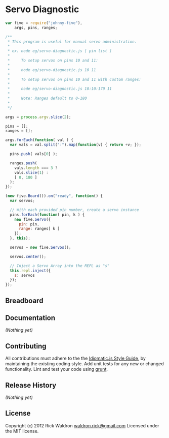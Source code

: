 # Servo Diagnostic

```javascript
var five = require("johnny-five"),
    args, pins, ranges;

/**
 * This program is useful for manual servo administration.
 *
 * ex. node eg/servo-diagnostic.js [ pin list ]
 *
 *     To setup servos on pins 10 and 11:
 *
 *     node eg/servo-diagnostic.js 10 11
 *
 *     To setup servos on pins 10 and 11 with custom ranges:
 *
 *     node eg/servo-diagnostic.js 10:10:170 11
 *
 *     Note: Ranges default to 0-180
 *
 */

args = process.argv.slice(2);

pins = [];
ranges = [];

args.forEach(function( val ) {
  var vals = val.split(":").map(function(v) { return +v; });

  pins.push( vals[0] );

  ranges.push(
    vals.length === 3 ?
    vals.slice(1) :
    [ 0, 180 ]
  );
});

(new five.Board()).on("ready", function() {
  var servos;

  // With each provided pin number, create a servo instance
  pins.forEach(function( pin, k ) {
    new five.Servo({
      pin: pin,
      range: ranges[ k ]
    });
  }, this);

  servos = new five.Servos();

  servos.center();

  // Inject a Servo Array into the REPL as "s"
  this.repl.inject({
    s: servos
  });
});

```

## Breadboard




## Documentation

_(Nothing yet)_









## Contributing
All contributions must adhere to the the [Idiomatic.js Style Guide](https://github.com/rwldrn/idiomatic.js),
by maintaining the existing coding style. Add unit tests for any new or changed functionality. Lint and test your code using [grunt](https://github.com/cowboy/grunt).

## Release History
_(Nothing yet)_

## License
Copyright (c) 2012 Rick Waldron <waldron.rick@gmail.com>
Licensed under the MIT license.
